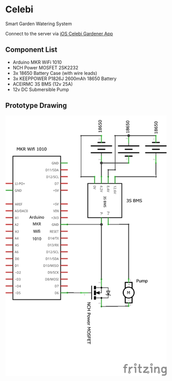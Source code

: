 # Celebi
Smart Garden Watering System

Connect to the server via [iOS Celebi Gardener App](https://github.com/TeamAddis/Celibi-App)

## Component List

- Arduino MKR WiFi 1010
- NCH Power MOSFET 2SK2232
- 3x 18650 Battery Case (with wire leads)
- 3x KEEPPOWER P1826J 2600mAh 18650 Battery
- ACEIRMC 3S BMS (12v 25A)
- 12v DC Submersible Pump

## Prototype Drawing
![alt text](https://github.com/TeamAddis/Celebi/blob/main/drawings/Celebi_schem.png)
